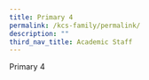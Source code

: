 ```yaml
---
title: Primary 4
permalink: /kcs-family/permalink/
description: ""
third_nav_title: Academic Staff
---
```


Primary 4